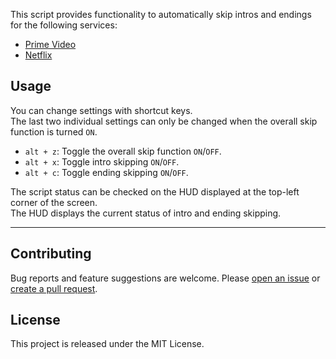 This script provides functionality to automatically skip intros and endings for the following services:

- [Prime Video](https://amazon.co.jp/gp/video/storefront)
- [Netflix](https://netflix.com)

## Usage

You can change settings with shortcut keys.  
The last two individual settings can only be changed when the overall skip function is turned `ON`.

- `alt + z`: Toggle the overall skip function `ON`/`OFF`.
- `alt + x`: Toggle intro skipping `ON`/`OFF`.
- `alt + c`: Toggle ending skipping `ON`/`OFF`.

The script status can be checked on the HUD displayed at the top-left corner of the screen.  
The HUD displays the current status of intro and ending skipping.

---

## Contributing

Bug reports and feature suggestions are welcome. Please [open an issue](https://github.com/yossy17/stream-skipper/issues) or [create a pull request](https://github.com/yossy17/stream-skipper/pulls).

## License

This project is released under the MIT License.
